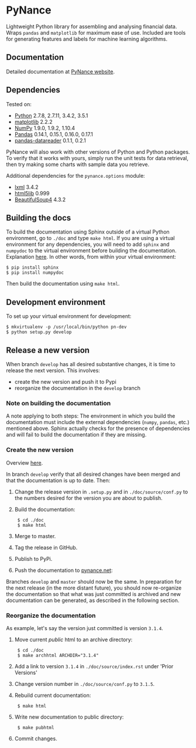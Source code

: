 PyNance
===
Lightweight Python library for assembling and analysing
financial data. Wraps `pandas` and `matplotlib` for maximum
ease of use. Included are tools for generating features
and labels for machine learning algorithms.

Documentation
---
Detailed documentation at [PyNance website](http://pynance.net/).

Dependencies
---
Tested on:
* [Python](https://www.python.org/) 2.7.8, 2.7.11, 3.4.2, 3.5.1
* [matplotlib](http://matplotlib.org/index.html) 2.2.2
* [NumPy](http://www.numpy.org/) 1.9.0, 1.9.2, 1.10.4
* [Pandas](http://pandas.pydata.org/) 0.14.1, 0.15.1, 0.16.0, 0.17.1
* [pandas-datareader](https://github.com/pydata/pandas-datareader) 0.1.1, 0.2.1

PyNance will also work with other versions of Python
and Python packages. To verify that it works with yours,
simply run the unit tests for data retrieval, then try
making some charts with sample data you retrieve.

Additional dependencies for the `pynance.options` module:
* [lxml](http://lxml.de/) 3.4.2
* [html5lib](https://pypi.python.org/pypi/html5lib) 0.999
* [BeautifulSoup4](https://pypi.python.org/pypi/beautifulsoup4/4.3.2) 4.3.2

Building the docs
---
To build the documentation using Sphinx outside of a virtual Python environment,
go to `./doc` and type `make html`. If you are using a virtual environment for any
dependencies, you will need to add `sphinx` and `numpydoc` to the virtual
environment before building the documentation. Explanation 
[here](http://stackoverflow.com/questions/4122040/how-to-make-sphinx-look-for-modules-in-virtualenv-while-building-html).
In other words, from within your virtual environment:

    $ pip install sphinx
    $ pip install numpydoc

Then build the documentation using `make html`.

Development environment
---
To set up your virtual environment for development:

    $ mkvirtualenv -p /usr/local/bin/python pn-dev
    $ python setup.py develop

Release a new version
---
When branch `develop` has all desired substantive changes, it is
time to release the next version. This involves:

- create the new version and push it to Pypi
- reorganize the documentation in the `develop` branch

### Note on building the documentation
A note applying to both steps: The environment in which you
build the documentation must include the external dependencies
(`numpy`, `pandas`, etc.) mentioned above. Sphinx actually checks
for the presence of dependencies and will fail to build the
documentation if they are missing.

### Create the new version
Overview [here](http://peterdowns.com/posts/first-time-with-pypi.html).

In branch `develop` verify that all desired changes have been merged and that 
the documentation is up to date. Then:

1. Change the release version in `.setup.py` and in `./doc/source/conf.py` to the numbers desired for the
   version you are about to publish.
1. Build the documentation:

        $ cd ./doc
        $ make html
1. Merge to master.
1. Tag the release in GitHub.
1. Publish to PyPi.
1. Push the documentation to [pynance.net](http://pynance.net/):

Branches `develop` and `master` should now be the same. In preparation for the next
release (in the more distant future), you should now re-organize the 
documentation so that what was just committed
is archived and new documentation can be generated, as described in the following section.

### Reorganize the documentation
As example, let's say the version just committed is version `3.1.4`.

1. Move current *public* html to an archive directory:

        $ cd ./doc
        $ make archhtml ARCHDIR="3.1.4"
1. Add a link to version `3.1.4` in `./doc/source/index.rst` under 'Prior Versions'
1. Change version number in `./doc/source/conf.py` to `3.1.5`.
1. Rebuild current documentation:

        $ make html
1. Write new documentation to public directory:
    
        $ make pubhtml
1. Commit changes.

